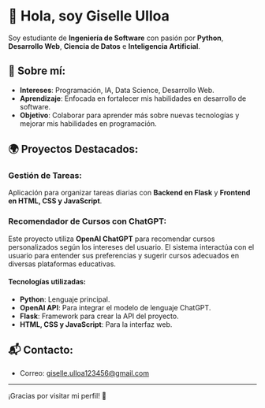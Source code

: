# 👋 Hola, soy Giselle Ulloa

Soy estudiante de **Ingeniería de Software** con pasión por **Python**, **Desarrollo Web**, **Ciencia de Datos** e **Inteligencia Artificial**.

## 🚀 Sobre mí:
- **Intereses**: Programación, IA, Data Science, Desarrollo Web.
- **Aprendizaje**: Enfocada en fortalecer mis habilidades en desarrollo de software.
- **Objetivo**: Colaborar para aprender más sobre nuevas tecnologías y mejorar mis habilidades en programación.

## 🌍 Proyectos Destacados:
### **Gestión de Tareas**: 
Aplicación para organizar tareas diarias con **Backend en Flask** y **Frontend en HTML, CSS y JavaScript**.

### **Recomendador de Cursos con ChatGPT**:
Este proyecto utiliza **OpenAI ChatGPT** para recomendar cursos personalizados según los intereses del usuario. El sistema interactúa con el usuario para entender sus preferencias y sugerir cursos adecuados en diversas plataformas educativas.

#### Tecnologías utilizadas:
- **Python**: Lenguaje principal.
- **OpenAI API**: Para integrar el modelo de lenguaje ChatGPT.
- **Flask**: Framework para crear la API del proyecto.
- **HTML, CSS y JavaScript**: Para la interfaz web.

## 📬 Contacto:
- Correo: [giselle.ulloa123456@gmail.com](mailto:giselle.ulloa123456@gmail.com)

---

¡Gracias por visitar mi perfil! 🌟
```

